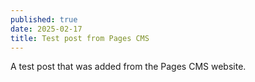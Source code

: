 ```yaml
---
published: true
date: 2025-02-17
title: Test post from Pages CMS
---
```

A test post that was added from the Pages CMS website.